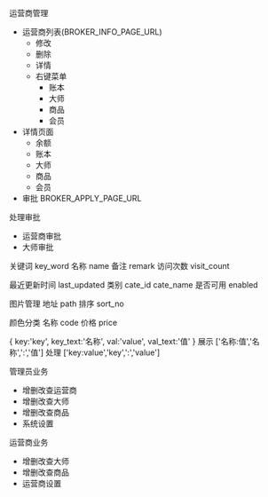 运营商管理

- 运营商列表(BROKER_INFO_PAGE_URL)
  - 修改
  - 删除
  - 详情
  - 右键菜单
    - 账本
    - 大师
    - 商品
    - 会员
- 详情页面
  - 余额
  - 账本
  - 大师
  - 商品
  - 会员
- 审批 BROKER_APPLY_PAGE_URL

处理审批

- 运营商审批
- 大师审批

关键词 key_word 名称 name 备注 remark 访问次数 visit_count

最近更新时间 last_updated 类别 cate_id cate_name 是否可用 enabled

图片管理 地址 path 排序 sort_no

颜色分类 名称 code 价格 price

{ key:'key', key_text:'名称', val:'value', val_text:'值' } 展示 ['名称:值','名称',':','值'] 处理 ['key:value','key',':','value']


管理员业务
  - 增删改查运营商
  - 增删改查大师
  - 增删改查商品
  - 系统设置

运营商业务
  - 增删改查大师
  - 增删改查商品
  - 运营商设置
